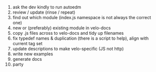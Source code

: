1. ask the dev kindly to run autoedm
2. review / update (rinse / repeat) 
3. find out which module (index.js namespace is not always the correct one)
4. new or (preferably) existing module in velo-docs
5. copy .js files across to velo-docs and tidy up filenames
6. fix typedef names & duplication (there is a script to help), align with current tag set
7. update descriptions to make velo-specific (JS not http)
8. write new examples
9. generate docs
10. party
